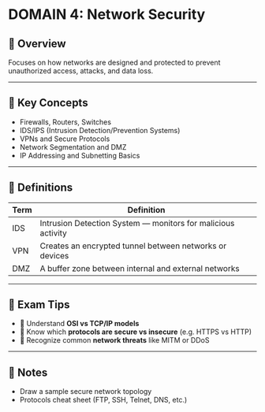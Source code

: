 # DOMAIN 4: Network Security

## 📖 Overview

Focuses on how networks are designed and protected to prevent unauthorized access, attacks, and data loss.

---

## 🔑 Key Concepts

- Firewalls, Routers, Switches
- IDS/IPS (Intrusion Detection/Prevention Systems)
- VPNs and Secure Protocols
- Network Segmentation and DMZ
- IP Addressing and Subnetting Basics

---

## 📌 Definitions

| Term | Definition |
|------|------------|
| IDS | Intrusion Detection System — monitors for malicious activity |
| VPN | Creates an encrypted tunnel between networks or devices |
| DMZ | A buffer zone between internal and external networks |

---

## 🧠 Exam Tips

- 🔸 Understand **OSI vs TCP/IP models**
- 🔸 Know which **protocols are secure vs insecure** (e.g. HTTPS vs HTTP)
- 🔸 Recognize common **network threats** like MITM or DDoS

---

## 📝 Notes

- Draw a sample secure network topology
- Protocols cheat sheet (FTP, SSH, Telnet, DNS, etc.)
